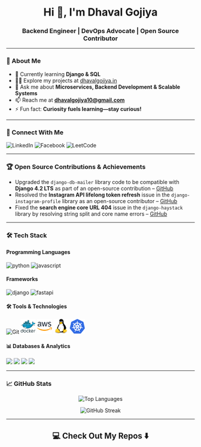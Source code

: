 <h1 align="center">Hi 👋, I'm Dhaval Gojiya</h1>
<h3 align="center">Backend Engineer | DevOps Advocate | Open Source Contributor</h3>

---

### 🚀 About Me  
- 🌱 Currently learning **Django & SQL**  
- 👨‍💻 Explore my projects at [dhavalgojiya.in](dhavalgojiya.in)  
- 💬 Ask me about **Microservices, Backend Development & Scalable Systems**  
- 📫 Reach me at **dhavalgojiya10@gmail.com**  
- ⚡ Fun fact: **Curiosity fuels learning—stay curious!**  

---

### 🔗 Connect With Me  
<p align="left">
  <img src="https://raw.githubusercontent.com/rahuldkjain/github-profile-readme-generator/master/src/images/icons/Social/linked-in-alt.svg" alt="LinkedIn" height="30" width="40"/>
  <img src="https://raw.githubusercontent.com/rahuldkjain/github-profile-readme-generator/master/src/images/icons/Social/facebook.svg" alt="Facebook" height="30" width="40"/>
  <img src="https://raw.githubusercontent.com/rahuldkjain/github-profile-readme-generator/master/src/images/icons/Social/leet-code.svg" alt="LeetCode" height="30" width="40"/>
</p>

---

### 🏆 Open Source Contributions & Achievements  
- Upgraded the `django-db-mailer` library code to be compatible with **Django 4.2 LTS** as part of an open-source contribution – [GitHub](https://github.com/LPgenerator/django-db-mailer/pull/131)
- Resolved the **Instagram API lifelong token refresh** issue in the `django-instagram-profile` library as an open-source contributor – [GitHub](https://github.com/sybrex/django-instagram-profile)
- Fixed the **search engine core URL 404** issue in the `django-haystack` library by resolving string split and core name errors – [GitHub](https://github.com/django-haystack/django-haystack/pull/1968)

---

### 🛠️ Tech Stack  

#### Programming Languages  
<p align="left">
  <img src="https://cdn.worldvectorlogo.com/logos/python-5.svg" alt="python" width="40" height="40"/>
  <img src="https://cdn.worldvectorlogo.com/logos/javascript-1.svg" alt="javascript" width="40" height="40"/>
</p>

#### Frameworks  
<p align="left">
  <img src="https://cdn.worldvectorlogo.com/logos/django.svg" alt="django" width="40" height="40"/>
  <img src="https://cdn.worldvectorlogo.com/logos/fastapi.svg" alt="fastapi" width="40" height="40"/>
</p>

#### 🛠️ Tools & Technologies  
<p align="left">
  <img src="https://www.vectorlogo.zone/logos/git-scm/git-scm-icon.svg" alt="Git" width="40" height="40"/>
  <img src="https://raw.githubusercontent.com/devicons/devicon/master/icons/docker/docker-original-wordmark.svg" alt="Docker" width="40" height="40"/>
  <img src="https://raw.githubusercontent.com/devicons/devicon/master/icons/amazonwebservices/amazonwebservices-original-wordmark.svg" alt="AWS" width="40" height="40"/>
  <img src="https://raw.githubusercontent.com/devicons/devicon/master/icons/linux/linux-original.svg" alt="Linux" width="40" height="40"/>
  <img src="https://raw.githubusercontent.com/devicons/devicon/master/icons/kubernetes/kubernetes-plain.svg" alt="Kubernetes" width="40" height="40"/>
</p>

#### 📊 Databases & Analytics  
<p align="left">
  <img src="https://img.shields.io/badge/MySQL-005C84?style=for-the-badge&logo=mysql&logoColor=white"/>
  <img src="https://img.shields.io/badge/PostgreSQL-316192?style=for-the-badge&logo=postgresql&logoColor=white"/>
  <img src="https://img.shields.io/badge/Grafana-F46800?style=for-the-badge&logo=grafana&logoColor=white"/>
  <img src="https://img.shields.io/badge/Prometheus-6169E1?style=for-the-badge&logo=prometheus&logoColor=white"/>
</p>

---

### 📈 GitHub Stats  
<p align="center">
  <img src="https://github-readme-stats.vercel.app/api/top-langs?username=dhavalgojiya&show_icons=true&locale=en&layout=compact" alt="Top Languages" />
</p>

<p align="center">
  <img src="https://github-readme-streak-stats.herokuapp.com/?user=dhavalgojiya&" alt="GitHub Streak" />
</p>

---

<h2  align="center">💻 Check Out My Repos ⬇️ </h2>
